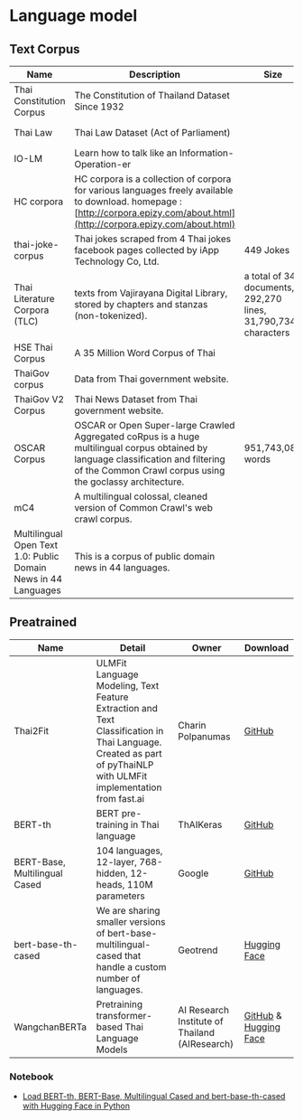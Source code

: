 # Language model

## Text Corpus

| Name                                                         | Description                                                  | Size                                                         | License         | Creator                     | Download                                                     |
| ------------------------------------------------------------ | ------------------------------------------------------------ | ------------------------------------------------------------ | --------------- | --------------------------- | ------------------------------------------------------------ |
| Thai Constitution Corpus                                     | The Constitution of Thailand Dataset Since 1932              |                                                              | Public Domain   | Wannaphong Phatthiyaphaibun | [GitHub](https://github.com/PyThaiNLP/Thai-constitution-corpus) |
| Thai Law                                                     | Thai Law Dataset (Act of Parliament)                         |                                                              | Public Domain   | Wannaphong Phatthiyaphaibun | [GitHub](https://github.com/PyThaiNLP/thai-law)              |
| IO-LM                                                        | Learn how to talk like an Information-Operation-er           |                                                              |                 |                             | [GitHub](https://github.com/noppayut/IO-LM)                  |
| HC corpora                                                   | HC corpora is a collection of corpora for various languages freely available to download. homepage : [http://corpora.epizy.com/about.html](http://corpora.epizy.com/about.html) |                                                              |                 |                             | [MediaFire](https://www.mediafire.com/file/1l411ltq14ir3ug/thai_corpus_2012_03_21.rar/file) |
| thai-joke-corpus                                             | Thai jokes scraped from 4 Thai jokes facebook pages collected by iApp Technology Co, Ltd. | 449 Jokes                                                    | GPL-3.0 License | iApp Technology Co, Ltd     | [GitHub](https://github.com/iapp-technology/thai-joke-corpus) |
| Thai Literature Corpora (TLC)                                | texts from Vajirayana Digital Library, stored by chapters and stanzas (non-tokenized). | a total of 34 documents, 292,270 lines, 31,790,734 characters |                 | Jitkapat Sawatphol          | [Website](https://attapol.github.io/tlc.html)                |
| HSE Thai Corpus                                              | A 35 Million Word Corpus of Thai                             |                                                              |                 |                             | [Kaggle](https://www.kaggle.com/rtatman/hse-thai-corpus)     |
| ThaiGov corpus                                               | Data from Thai government website.                           |                                                              | public domain   | Wannaphong Phatthiyaphaibun | [GitHub](https://github.com/PyThaiNLP/thaigov-corpus)        |
| ThaiGov V2 Corpus                                            | Thai News Dataset from Thai government website.              |                                                              | public domain   | Wannaphong Phatthiyaphaibun | [GitHub](https://github.com/PyThaiNLP/thaigov-v2-corpus)     |
| OSCAR Corpus                                                 | OSCAR or Open Super-large Crawled Aggregated coRpus is a huge multilingual corpus obtained by language classification and filtering of the Common Crawl corpus using the goclassy architecture. | 951,743,087 words                                            | public domain   |                             | [Homepage](https://oscar-corpus.com/)                        |
| mC4                                                          | A multilingual colossal, cleaned version of Common Crawl's web crawl corpus. |                                                              |                 |                             | [Hugging Face](https://huggingface.co/datasets/mc4)          |
| Multilingual Open Text 1.0: Public Domain News in 44 Languages | This is a corpus of public domain news in 44 languages.      |                                                              | public domain   |                             | [GitHub](https://github.com/bltlab/mot/releases/tag/v1.0)    |

## Preatrained

| Name                          | Detail                                                       | Owner                                          | Download                                                     |
| ----------------------------- | ------------------------------------------------------------ | ---------------------------------------------- | ------------------------------------------------------------ |
| Thai2Fit                      | ULMFit Language Modeling, Text Feature Extraction and Text Classification in Thai Language. Created as part of pyThaiNLP with ULMFit implementation from fast.ai | Charin Polpanumas                              | [GitHub](https://github.com/cstorm125/thai2fit)              |
| BERT-th                       | BERT pre-training in Thai language                           | ThAIKeras                                      | [GitHub](https://github.com/ThAIKeras/bert)                  |
| BERT-Base, Multilingual Cased | 104 languages, 12-layer, 768-hidden, 12-heads, 110M parameters | Google                                         | [GitHub](https://github.com/google-research/bert)            |
| bert-base-th-cased            | We are sharing smaller versions of bert-base-multilingual-cased that handle a custom number of languages. | Geotrend                                       | [Hugging Face](https://huggingface.co/Geotrend/bert-base-th-cased) |
| WangchanBERTa                 | Pretraining transformer-based Thai Language Models           | AI Research Institute of Thailand (AIResearch) | [GitHub](https://github.com/vistec-AI/thai2transformers) & [Hugging Face](https://huggingface.co/airesearch) |

### Notebook

- [Load BERT-th, BERT-Base, Multilingual Cased and bert-base-th-cased with Hugging Face in Python](https://colab.research.google.com/drive/1BQ24QBflQujSsi7qjhGfmHn6H_thZvfb?usp=sharing)
